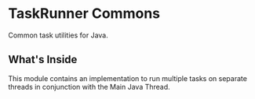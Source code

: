 # TaskRunner Commons
Common task utilities for Java.

## What's Inside
This module contains an implementation to run multiple tasks on separate threads in conjunction with the Main Java Thread.
